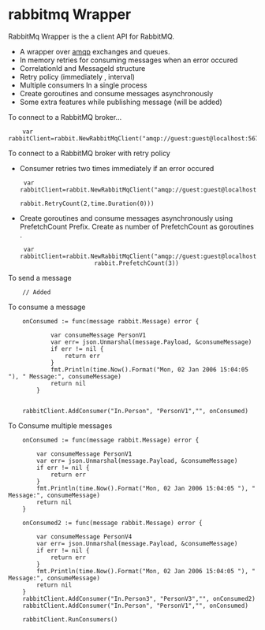 # rabbitmq Wrapper
RabbitMq Wrapper is the a client API for RabbitMQ. 

* A  wrapper over [amqp](https://github.com/streadway/amqp) exchanges and queues.
* In memory retries for consuming messages when an error occured
* CorrelationId and MessageId structure
* Retry policy (immediately , interval)
* Multiple consumers In a single process
* Create goroutines and consume messages asynchronously 
* Some extra features while publishing message  (will be added) 

To connect to a RabbitMQ broker...

    	var rabbitClient=rabbit.NewRabbitMqClient("amqp://guest:guest@localhost:5672/")

To connect to a RabbitMQ broker with retry policy 
 * Consumer retries two times immediately if an error occured

      	var rabbitClient=rabbit.NewRabbitMqClient("amqp://guest:guest@localhost:5672/",
                                                  rabbit.RetryCount(2,time.Duration(0)))
  
 * Create goroutines and consume messages asynchronously using PrefetchCount Prefix. 
 Create as number of  PrefetchCount as goroutines .
 
       	var rabbitClient=rabbit.NewRabbitMqClient("amqp://guest:guest@localhost:5672/",
                       		rabbit.PrefetchCount(3))
                                                    
 To send a message 
        
        // Added
        
 To consume a message
 
        onConsumed := func(message rabbit.Message) error {
        
        		var consumeMessage PersonV1
        		var err= json.Unmarshal(message.Payload, &consumeMessage)
        		if err != nil {
        			return err
        		}
        		fmt.Println(time.Now().Format("Mon, 02 Jan 2006 15:04:05 "), " Message:", consumeMessage)
        		return nil
        	}
        
  
        rabbitClient.AddConsumer("In.Person", "PersonV1","", onConsumed)
    
 To Consume multiple messages

    	onConsumed := func(message rabbit.Message) error {
    
    		var consumeMessage PersonV1
    		var err= json.Unmarshal(message.Payload, &consumeMessage)
    		if err != nil {
    			return err
    		}
    		fmt.Println(time.Now().Format("Mon, 02 Jan 2006 15:04:05 "), " Message:", consumeMessage)
    		return nil
    	}
    
    	onConsumed2 := func(message rabbit.Message) error {
    
    		var consumeMessage PersonV4
    		var err= json.Unmarshal(message.Payload, &consumeMessage)
    		if err != nil {
    			return err
    		}
    		fmt.Println(time.Now().Format("Mon, 02 Jan 2006 15:04:05 "), " Message:", consumeMessage)
    		return nil
    	}
    	rabbitClient.AddConsumer("In.Person3", "PersonV3","", onConsumed2)
    	rabbitClient.AddConsumer("In.Person", "PersonV1","", onConsumed)
    
    	rabbitClient.RunConsumers()